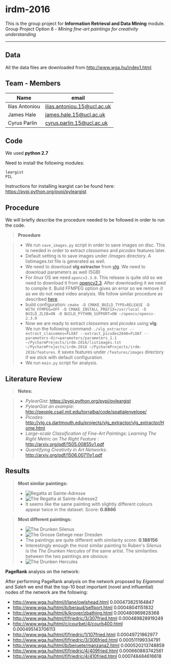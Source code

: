 irdm-2016
===================


This is the group project for **Information Retrieval and Data Mining** module.
Group Project Option 8 - *Mining fine-art paintings for creativity understanding*

----------


Data
-------------

All the data files are downloaded from http://www.wga.hu/index1.html

Team - Members
--------------
Name    | email
-------- | ---
Ilias Antoniou | ilias.antoniou.15@ucl.ac.uk
James Hale    | james.hale.15@ucl.ac.uk
Cyrus Parlin     | cyrus.parlin.15@ucl.ac.uk


Code
--------

We used **python 2.7**

Need to install the following modules:
```
leargist
PIL
```
Instructions for installing leargist can be found here: https://pypi.python.org/pypi/pyleargist

Procedure
---------------------
We will briefly describe the procedure needed to be followed in order to run the code.
>**Procedure**

> - We run `save_images.py` script in order to save images on disc. This is needed in order to extract *classemes* and *picodes* features later.
> - Default setting is to save images under */images* directory. A listimages.txt file is generated as well.
> -  We need to download **vlg extractor** from [vlg](http://vlg.cs.dartmouth.edu/projects/vlg_extractor/vlg_extractor/Home.html/). We need to download parameters as well (5GB)
> - For *linux* OS we need `opencv2.3.0`. This release is quite old so we need to download it from [opencv2.3](https://github.com/Itseez/opencv/releases/tag/2.3.0). After downloading it we need to compile it. Build FFMPEG option gives an error so we remove it as we do not need video analysis. We follow similar procedure as described [here](http://indranilsinharoy.com/2012/11/01/installing-opencv-on-linux/).
> - build configuration: `cmake -D CMAKE_BUILD_TYPE=RELEASE -D WITH_FFMPEG=OFF -D CMAKE_INSTALL_PREFIX=/usr/local -D BUILD_ZLIB=ON -D BUILD_PYTHON_SUPPORT=ON ~/opencv/opencv-2.3.0`
> - Now we are ready to extract *classemes* and *picodes* using **vlg**. We run the following command: `./vlg_extractor --extract_classemes=FLOAT --extract_picodes2048=FLOAT --parameters-dir=parameters/parameters_1.1 ~/PycharmProjects/irdm-2016/listimages.txt ~/PycharmProjects/irdm-2016 ~/PycharmProjects/irdm-2016/features`. It saves features under `/features/images` directory if we stick with default configuration.
> - We run `main.py` script for analysis.

Literature Review
--------------------

> **Notes:**

> - *PylearGist*:  https://pypi.python.org/pypi/pyleargist
> - *PylearGist an example*:  http://people.csail.mit.edu/torralba/code/spatialenvelope/
> - *Picodes*:  http://vlg.cs.dartmouth.edu/projects/vlg_extractor/vlg_extractor/Home.html
> - *Large-scale Classification of Fine-Art Paintings: Learning The Right Metric on The Right Feature* : http://arxiv.org/pdf/1505.00855v1.pdf
> - *Quantifying Creativity in Art Networks*: http://arxiv.org/pdf/1506.00711v1.pdf
>

Results
-------
> **Most similar paintings:**
> - ![Regatta at Sainte-Adresse](http://www.wga.hu/detail/m/monet/01/early16.jpg "Regatta at Sainte-Adressequot;")
> - ![](http://www.wga.hu/detail/m/monet/01/early18.jpg "The Regatta at Sainte-Adresse2")
> - It seems like the same painting with slightly different colours appear twice in the dataset. Score: **0.8866**

> **Most different paintings:**
> - ![The Drunken Silenus](http://www.wga.hu/detail/r/rubens/22mythol/27mythol.jpg "The Drunken Silenus")
> - ![The Grosse Gehege near Dresden](http://www.wga.hu/detail/f/friedric/4/410fried.jpg "The Grosse Gehege near Dresden")
> - The paintings are quite different with similarity score: **0.188156**
> - Interestingly enough the most similar painting to Ruben's *Silenus* is the *The Drunken Hercules* of the same artist. The similarities between the two paintings are obvious:
>  - ![The Drunken Hercules](http://www.wga.hu/detail/r/rubens/21mythol/09mythol.jpg "The Drunken Hercules")


**PageRank** analysis on the network:

After performing PageRank analysis on the network proposed by *Elgammal* and *Saleh* we end that the top-10 bost important (novel and influential) nodes of the network are the following:

 - http://www.wga.hu/html/l/lane/owlshead.html 0.000473825164847
 - http://www.wga.hu/html/b/beraud/selfport.html 0.00048041151832
 - http://www.wga.hu/html/k/kroyer/zbathing.html 0.000480969828368
 - http://www.wga.hu/html/f/friedric/3/307fried.html 0.000489828919249
 - http://www.wga.hu/html/c/courbet/4/courb400.html 0.000495143706113
 - http://www.wga.hu/html/f/friedric/1/107fried.html 0.00049721862977
 - http://www.wga.hu/html/f/friedric/3/306fried.html 0.000511199334791
 - http://www.wga.hu/html/b/beruete/manzana2.html 0.000520213748859
 - http://www.wga.hu/html/f/friedric/4/409fried.html 0.000660883742561
 - http://www.wga.hu/html/f/friedric/4/410fried.html 0.000748484616618

